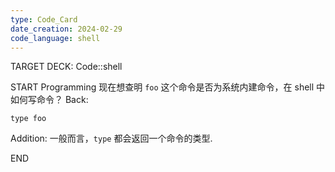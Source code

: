 ```yaml
---
type: Code_Card
date_creation: 2024-02-29
code_language: shell
---
```


TARGET DECK: Code::shell

START
Programming
现在想查明 `foo` 这个命令是否为系统内建命令，在 shell 中如何写命令？
Back: 
```shell
type foo
```
Addition: 
一般而言，`type` 都会返回一个命令的类型.
<!--ID: 1709139847659-->
END